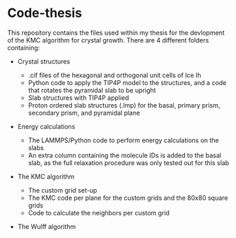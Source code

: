 # Code-thesis
This repository contains the files used within my thesis for the devlopment of the KMC algorithm for crystal growth. 
There are 4 different folders containing:

- Crystal structures
  * .cif files of the hexagonal and orthogonal unit cells of Ice Ih
  * Python code to apply the TIP4P model to the structures, and a code that rotates the pyramidal slab to be upright
  * Slab structures with TIP4P applied
  * Proton ordered slab structures (.lmp) for the basal, primary prism, secondary prism, and pyramidal plane


- Energy calculations
  * The LAMMPS/Python code to perform energy calculations on the slabs
  * An extra column containing the molecule IDs is added to the basal slab, as the full relaxation procedure was only tested out for this slab

- The KMC algorithm
  * The custom grid set-up
  * The KMC code per plane for the custom grids and the 80x80 square grids
  * Code to calculate the neighbors per custom grid

- The Wulff algorithm
